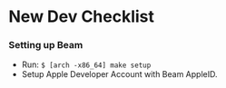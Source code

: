 # New Dev Checklist

### Setting up Beam
* Run:
  `$ [arch -x86_64] make setup`
* Setup Apple Developer Account with Beam AppleID.

